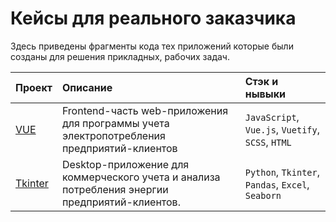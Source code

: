 # Кейсы для реального заказчика
Здесь приведены фрагменты кода тех приложений которые были созданы для решения прикладных, рабочих задач.


| Проект                | Описание           | Стэк и нывыки             |
|:----------------------|:-------------------|:--------------------------|
| [VUE](https://github.com/Gitsmither/ATS_CRM) | Frontend-часть web-приложения для программы учета электропотребления предприятий-клиентов | `JavaScript`, `Vue.js`, `Vuetify`, `SCSS`, `HTML` |
| [Tkinter](https://github.com/Gitsmither/ATS_calc) | Desktop-приложение для коммерческого учета и анализа потребления энергии предприятий-клиентов. | `Python`, `Tkinter`,  `Pandas`, `Excel`, `Seaborn` |




